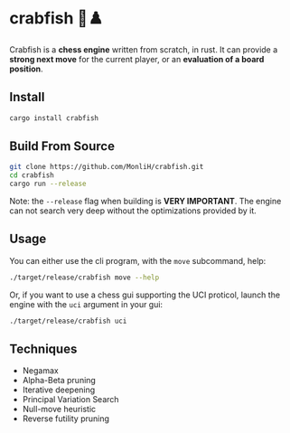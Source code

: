# crabfish 🦀♟️

Crabfish is a **chess engine** written from scratch, in rust. 
It can provide a **strong next move** for the current player, or an **evaluation of a board position**.

## Install
```bash
cargo install crabfish
```

## Build From Source

```bash
git clone https://github.com/MonliH/crabfish.git
cd crabfish
cargo run --release
```

Note: the `--release` flag when building is **VERY IMPORTANT**.
The engine can not search very deep without the optimizations provided by it.

## Usage
You can either use the cli program, with the `move` subcommand, help:
```bash
./target/release/crabfish move --help
```

Or, if you want to use a chess gui supporting the UCI proticol, launch the engine with the `uci` argument in your gui:
```bash
./target/release/crabfish uci
```

## Techniques

* Negamax
* Alpha-Beta pruning
* Iterative deepening
* Principal Variation Search
* Null-move heuristic
* Reverse futility pruning
